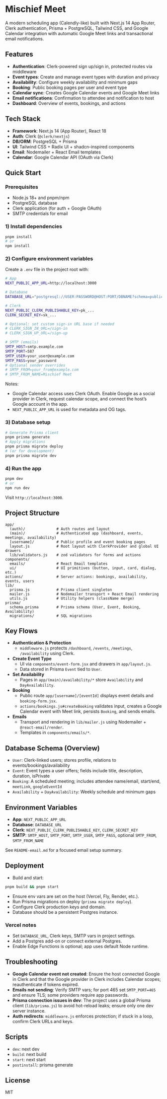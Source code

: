 # Mischief Meet

A modern scheduling app (Calendly-like) built with Next.js 14 App Router, Clerk authentication, Prisma + PostgreSQL, Tailwind CSS, and Google Calendar integration with automatic Google Meet links and transactional email notifications.

## Features
- **Authentication**: Clerk-powered sign up/sign in, protected routes via middleware
- **Event types**: Create and manage event types with duration and privacy
- **Availability**: Configure weekly availability and minimum gaps
- **Booking**: Public booking pages per user and event type
- **Calendar sync**: Creates Google Calendar events and Google Meet links
- **Email notifications**: Confirmation to attendee and notification to host
- **Dashboard**: Overview of events, bookings, and actions

## Tech Stack
- **Framework**: Next.js 14 (App Router), React 18
- **Auth**: Clerk (`@clerk/nextjs`)
- **DB/ORM**: PostgreSQL + Prisma
- **UI**: Tailwind CSS + Radix UI + shadcn-inspired components
- **Email**: Nodemailer + React Email templates
- **Calendar**: Google Calendar API (OAuth via Clerk)

## Quick Start

### Prerequisites
- Node.js 18+ and pnpm/npm
- PostgreSQL database
- Clerk application (for auth + Google OAuth)
- SMTP credentials for email

### 1) Install dependencies
```bash
pnpm install
# or
npm install
```

### 2) Configure environment variables
Create a `.env` file in the project root with:
```bash
# App
NEXT_PUBLIC_APP_URL=http://localhost:3000

# Database
DATABASE_URL="postgresql://USER:PASSWORD@HOST:PORT/DBNAME?schema=public"

# Clerk
NEXT_PUBLIC_CLERK_PUBLISHABLE_KEY=pk_...
CLERK_SECRET_KEY=sk_...

# Optional: set custom sign-in URL base if needed
# CLERK_SIGN_IN_URL=/sign-in
# CLERK_SIGN_UP_URL=/sign-up

# SMTP (emails)
SMTP_HOST=smtp.example.com
SMTP_PORT=587
SMTP_USER=your_user@example.com
SMTP_PASS=your_password
# Optional sender overrides
# SMTP_FROM=your_from@example.com
# SMTP_FROM_NAME=Mischief Meet
```

Notes:
- Google Calendar access uses Clerk OAuth. Enable Google as a social provider in Clerk, request calendar scope, and connect the host’s Google account in the app.
- `NEXT_PUBLIC_APP_URL` is used for metadata and OG tags.

### 3) Database setup
```bash
# Generate Prisma client
pnpm prisma generate
# Apply migrations
pnpm prisma migrate deploy
# (or for development)
pnpm prisma migrate dev
```

### 4) Run the app
```bash
pnpm dev
# or
npm run dev
```
Visit `http://localhost:3000`.

## Project Structure
```
app/
  (auth)/              # Auth routes and layout
  (main)/              # Authenticated app (dashboard, events, meetings, availability)
  [username]/          # Public profile and event booking pages
  layout.js            # Root layout with ClerkProvider and global UI drawers
  lib/validators.js    # zod validators for forms and actions
components/
  emails/              # React Email templates
  ui/                  # UI primitives (button, input, card, dialog, etc.)
actions/               # Server actions: bookings, availability, events, users
lib/
  prisma.js            # Prisma client singleton
  mailer.js            # Nodemailer transport + React Email rendering
  utils.js             # Utility helpers (className merge)
prisma/
  schema.prisma        # Prisma schema (User, Event, Booking, Availability)
  migrations/          # SQL migrations
```

## Key Flows
- **Authentication & Protection**
  - `middleware.js` protects `/dashboard`, `/events`, `/meetings`, `/availability` using Clerk.
- **Create Event Type**
  - UI via `components/event-form.jsx` and drawers in `app/layout.js`.
  - Data stored in Prisma `Event` tied to `User`.
- **Set Availability**
  - Pages in `app/(main)/availability/*` store `Availability` and `DayAvailability`.
- **Booking**
  - Public route `app/[username]/[eventId]` displays event details and `booking-form.jsx`.
  - `actions/bookings.js#createBooking` validates input, creates a Google Calendar event with Meet link, persists `Booking`, and sends emails.
- **Emails**
  - Transport and rendering in `lib/mailer.js` using Nodemailer + `@react-email/render`.
  - Templates in `components/emails/*`.

## Database Schema (Overview)
- `User`: Clerk-linked users; stores profile, relations to events/bookings/availability
- `Event`: Event types a user offers; fields include title, description, duration, isPrivate
- `Booking`: A scheduled meeting; includes attendee name/email, start/end, `meetLink`, `googleEventId`
- `Availability` + `DayAvailability`: Weekly schedule and minimum gaps

## Environment Variables
- **App**: `NEXT_PUBLIC_APP_URL`
- **Database**: `DATABASE_URL`
- **Clerk**: `NEXT_PUBLIC_CLERK_PUBLISHABLE_KEY`, `CLERK_SECRET_KEY`
- **SMTP**: `SMTP_HOST`, `SMTP_PORT`, `SMTP_USER`, `SMTP_PASS`, optional `SMTP_FROM`, `SMTP_FROM_NAME`

See `README-email.md` for a focused email setup summary.

## Deployment
- Build and start:
```bash
pnpm build && pnpm start
```
- Ensure env vars are set on the host (Vercel, Fly, Render, etc.).
- Run Prisma migrations on deploy (`prisma migrate deploy`).
- Configure Clerk production keys and domain.
- Database should be a persistent Postgres instance.

### Vercel notes
- Set `DATABASE_URL`, Clerk keys, SMTP vars in project settings.
- Add a Postgres add-on or connect external Postgres.
- Enable Edge Functions is optional; app uses default Node runtime.

## Troubleshooting
- **Google Calendar event not created**: Ensure the host connected Google in Clerk and that the Google provider in Clerk includes Calendar scopes; reauthenticate if tokens expired.
- **Emails not sending**: Verify SMTP vars; for port 465 set `SMTP_PORT=465` and ensure TLS; some providers require app passwords.
- **Prisma connection issues in dev**: The project uses a global Prisma client (`lib/prisma.js`) to avoid hot-reload leaks; ensure only one dev server instance.
- **Auth redirects**: `middleware.js` enforces protection; if stuck in a loop, confirm Clerk URLs and keys.

## Scripts
- `dev`: next dev
- `build`: next build
- `start`: next start
- `postinstall`: prisma generate

## License
MIT
